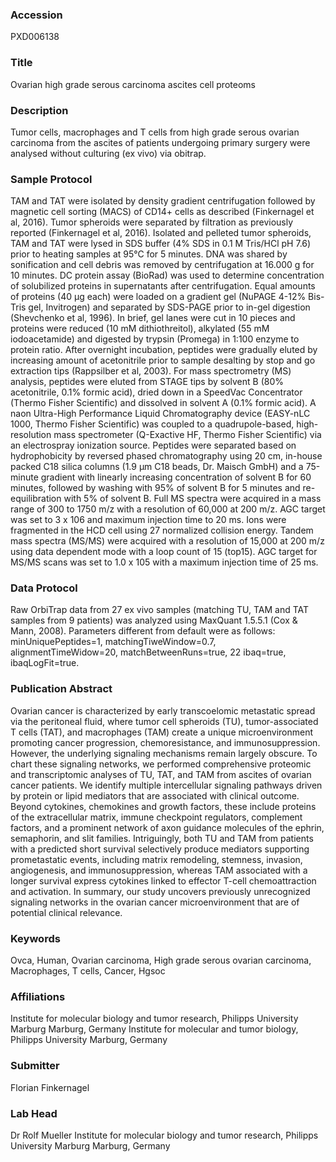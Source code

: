### Accession
PXD006138

### Title
Ovarian high grade serous carcinoma ascites cell proteoms

### Description
Tumor cells, macrophages and T cells from high grade serous ovarian carcinoma from the ascites of patients undergoing primary surgery were analysed without culturing (ex vivo) via obitrap.

### Sample Protocol
TAM and TAT were isolated by density gradient centrifugation followed by magnetic cell sorting (MACS) of CD14+ cells as described (Finkernagel et al, 2016). Tumor spheroids were separated by filtration as previously reported (Finkernagel et al, 2016). Isolated and pelleted tumor spheroids, TAM and TAT were lysed in SDS buffer (4% SDS in 0.1 M Tris/HCl pH 7.6) prior to heating samples at 95°C for 5 minutes. DNA was shared by sonification and cell debris was removed by centrifugation at 16.000 g for 10 minutes. DC protein assay (BioRad) was used to determine concentration of solubilized proteins in supernatants after centrifugation. Equal amounts of proteins (40 µg each) were loaded on a gradient gel (NuPAGE 4-12% Bis-Tris gel, Invitrogen) and separated by SDS-PAGE prior to in-gel digestion (Shevchenko et al, 1996). In brief, gel lanes were cut in 10 pieces and proteins were reduced (10 mM dithiothreitol), alkylated (55 mM iodoacetamide) and digested by trypsin (Promega) in 1:100 enzyme to protein ratio. After overnight incubation, peptides were gradually eluted by increasing amount of acetonitrile prior to sample desalting by stop and go extraction tips (Rappsilber et al, 2003). For mass spectrometry (MS) analysis, peptides were eluted from STAGE tips by solvent B (80% acetonitrile, 0.1% formic acid), dried down in a SpeedVac Concentrator (Thermo Fisher Scientific) and dissolved in solvent A (0.1% formic acid). A naon Ultra-High Performance Liquid Chromatography device (EASY-nLC 1000, Thermo Fisher Scientific) was coupled to a quadrupole-based, high-resolution mass spectrometer (Q-Exactive HF, Thermo Fisher Scientific) via an electrospray ionization source. Peptides were separated based on hydrophobicity by reversed phased chromatography using 20 cm, in-house packed C18 silica columns (1.9 µm C18 beads, Dr. Maisch GmbH) and a 75-minute gradient with linearly increasing concentration of solvent B for 60 minutes, followed by washing with 95% of solvent B for 5 minutes and re-equilibration with 5% of solvent B. Full MS spectra were acquired in a mass range of 300 to 1750 m/z with a resolution of 60,000 at 200 m/z. AGC target was set to 3 x 106 and maximum injection time to 20 ms. Ions were fragmented in the HCD cell using 27 normalized collision energy. Tandem mass spectra (MS/MS) were acquired with a resolution of 15,000 at 200 m/z using data dependent mode with a loop count of 15 (top15). AGC target for MS/MS scans was set to 1.0 x 105 with a maximum injection time of 25 ms.

### Data Protocol
Raw OrbiTrap data from 27 ex vivo samples (matching TU, TAM and TAT samples from 9 patients) was analyzed using MaxQuant 1.5.5.1 (Cox & Mann, 2008). Parameters different from default were as follows: minUniquePeptides=1, matchingTiweWindow=0.7, alignmentTimeWidow=20, matchBetweenRuns=true, 22 ibaq=true, ibaqLogFit=true.

### Publication Abstract
Ovarian cancer is characterized by early transcoelomic metastatic spread via the peritoneal fluid, where tumor cell spheroids (TU), tumor-associated T cells (TAT), and macrophages (TAM) create a unique microenvironment promoting cancer progression, chemoresistance, and immunosuppression. However, the underlying signaling mechanisms remain largely obscure. To chart these signaling networks, we performed comprehensive proteomic and transcriptomic analyses of TU, TAT, and TAM from ascites of ovarian cancer patients. We identify multiple intercellular signaling pathways driven by protein or lipid mediators that are associated with clinical outcome. Beyond cytokines, chemokines and growth factors, these include proteins of the extracellular matrix, immune checkpoint regulators, complement factors, and a prominent network of axon guidance molecules of the ephrin, semaphorin, and slit families. Intriguingly, both TU and TAM from patients with a predicted short survival selectively produce mediators supporting prometastatic events, including matrix remodeling, stemness, invasion, angiogenesis, and immunosuppression, whereas TAM associated with a longer survival express cytokines linked to effector T-cell chemoattraction and activation. In summary, our study uncovers previously unrecognized signaling networks in the ovarian cancer microenvironment that are of potential clinical relevance.

### Keywords
Ovca, Human, Ovarian carcinoma, High grade serous ovarian carcinoma, Macrophages, T cells, Cancer, Hgsoc

### Affiliations
Institute for molecular biology and tumor research, Philipps University Marburg Marburg, Germany
Institute for molecular and tumor biology, Philipps University Marburg, Germany

### Submitter
Florian Finkernagel

### Lab Head
Dr Rolf Mueller
Institute for molecular biology and tumor research, Philipps University Marburg Marburg, Germany


